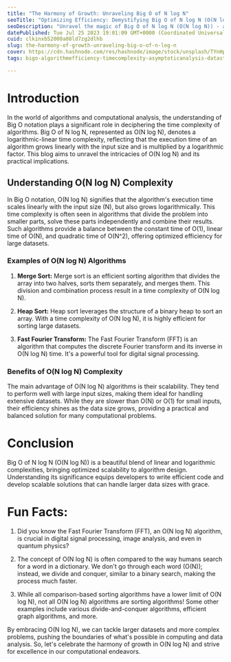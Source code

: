 ```yaml
---
title: "The Harmony of Growth: Unraveling Big O of N log N"
seoTitle: "Optimizing Efficiency: Demystifying Big O of N log N (O(N log N)) in"
seoDescription: "Unravel the magic of Big O of N log N (O(N log N)) - a blend of linear and logarithmic complexities, empowering efficient algorithms for large datasets."
datePublished: Tue Jul 25 2023 19:01:09 GMT+0000 (Coordinated Universal Time)
cuid: clkinxb52000a08ld7zg2dlhb
slug: the-harmony-of-growth-unraveling-big-o-of-n-log-n
cover: https://cdn.hashnode.com/res/hashnode/image/stock/unsplash/TYnHpsuAkBg/upload/90d77d161362953ef5f1a1845dbb7e46.jpeg
tags: bigo-algorithmefficiency-timecomplexity-asymptoticanalysis-datastructures-codinginterviews-performanceanalysis-computerscience-programminglanguages-softwareengineering-efficientalgorithms-complexitytheory-algorithmdesign, bigo-algorithmanalysis-timecomplexity-lineartime-on-efficientalgorithms-optimization-programmingcomputerscience, bigonotation, nlogncomplexity, optimizedscalability

---
```


# Introduction

In the world of algorithms and computational analysis, the understanding of Big O notation plays a significant role in deciphering the time complexity of algorithms. Big O of N log N, represented as O(N log N), denotes a logarithmic-linear time complexity, reflecting that the execution time of an algorithm grows linearly with the input size and is multiplied by a logarithmic factor. This blog aims to unravel the intricacies of O(N log N) and its practical implications.

## Understanding O(N log N) Complexity

In Big O notation, O(N log N) signifies that the algorithm's execution time scales linearly with the input size (N), but also grows logarithmically. This time complexity is often seen in algorithms that divide the problem into smaller parts, solve these parts independently and combine their results. Such algorithms provide a balance between the constant time of O(1), linear time of O(N), and quadratic time of O(N^2), offering optimized efficiency for large datasets.

### Examples of O(N log N) Algorithms

1. **Merge Sort:** Merge sort is an efficient sorting algorithm that divides the array into two halves, sorts them separately, and merges them. This division and combination process result in a time complexity of O(N log N).
    
2. **Heap Sort:** Heap sort leverages the structure of a binary heap to sort an array. With a time complexity of O(N log N), it is highly efficient for sorting large datasets.
    
3. **Fast Fourier Transform:** The Fast Fourier Transform (FFT) is an algorithm that computes the discrete Fourier transform and its inverse in O(N log N) time. It's a powerful tool for digital signal processing.
    

### Benefits of O(N log N) Complexity

The main advantage of O(N log N) algorithms is their scalability. They tend to perform well with large input sizes, making them ideal for handling extensive datasets. While they are slower than O(N) or O(1) for small inputs, their efficiency shines as the data size grows, providing a practical and balanced solution for many computational problems.

# Conclusion

Big O of N log N (O(N log N)) is a beautiful blend of linear and logarithmic complexities, bringing optimized scalability to algorithm design. Understanding its significance equips developers to write efficient code and develop scalable solutions that can handle larger data sizes with grace.

# Fun Facts:

1. Did you know the Fast Fourier Transform (FFT), an O(N log N) algorithm, is crucial in digital signal processing, image analysis, and even in quantum physics?
    
2. The concept of O(N log N) is often compared to the way humans search for a word in a dictionary. We don't go through each word (O(N)); instead, we divide and conquer, similar to a binary search, making the process much faster.
    
3. While all comparison-based sorting algorithms have a lower limit of O(N log N), not all O(N log N) algorithms are sorting algorithms! Some other examples include various divide-and-conquer algorithms, efficient graph algorithms, and more.
    

By embracing O(N log N), we can tackle larger datasets and more complex problems, pushing the boundaries of what's possible in computing and data analysis. So, let's celebrate the harmony of growth in O(N log N) and strive for excellence in our computational endeavors.